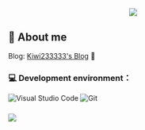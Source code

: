 <p align="center">
<img align=center src="https://kiwi233.top/kiwi.gif" width="300" style="border-radous: 6px;"/>
</p>
 

## 🤔 About me

Blog:  [Kiwi233333's Blog](https://kiwi233.top) 👋 

### 💻 **Development environment：**

<!-- IDEA VSCode Git  -->
![Visual Studio Code](https://img.shields.io/badge/-Visual_Studio_Code-007ACC?style=flat-square&logo=visual-studio-code&logoColor=white) ![Git](https://img.shields.io/badge/-Git-F05032?style=flat-square&logo=git&logoColor=white)

### 
<picture>
    <source media="(prefers-color-scheme: dark)" srcset="https://github-readme-stats-ouuan.vercel.app/api?username=Kiwi233333&theme=vue-dark&show_icons=true&rank_icon=github">
    <source media="(prefers-color-scheme: light)" srcset="https://github-readme-stats-ouuan.vercel.app/api?username=Kiwi233333&theme=vue&show_icons=true&rank_icon=github">
    <img src="https://github-readme-stats-ouuan.vercel.app/api?username=Kiwi233333&theme=vue&show_icons=true&rank_icon=github">
</picture>

<!-- 访客统计 
### 👀 **Visitors statistics：**

![:Kiwi233333](https://count.getloli.com/get/@:Kiwi233333?theme=rule34)

### 📬 **Other platforms：**
  
<a href="https://space.bilibili.com/37574787">
  <img src="assets/README/image.png" width="24" height="24" style="border-radius: 4px;" alt="BiliBili" />
</a>
